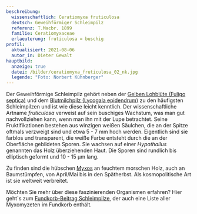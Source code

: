 ```yaml
---
beschreibung:
  wissenschaftlich: Ceratiomyxa fruticulosa
  deutsch: Geweihförmiger Schleimpilz
  referenz: T.Macbr. 1899
  familie: Ceratiomyxaceae
  erlaeuterung: fruticulosa = buschig
profil:
  aktualisiert: 2021-08-06
  autor_in: Dieter Gewalt
hauptbild:
  anzeige: true
  datei: /bilder/ceratiomyxa_fruticulosa_02_nk.jpg
  legende: "Foto: Norbert Kühnberger"
---
```

Der Geweihförmige Schleimpilz gehört neben der [Gelben Lohblüte (Fuligo septica)](/pilze/fuligo-septica-gelbe-lohblüte) und dem [Blutmilchpilz (Lycogala epidendrum)](/pilze/lycogala-epidendrum-blutmilchpilz) zu den häufigsten Schleimpilzen und ist wie diese leicht kenntlich. Der wissenschaftliche Artname *fruticulosa* verweist auf sein buschiges Wachstum, was man gut nachvollziehen kann, wenn man ihn mit der Lupe betrachtet. Seine Fruktifikationen bestehen aus winzigen weißen Säulchen, die an der Spitze oftmals verzweigt sind und etwa 5 - 7 mm hoch werden. Eigentlich sind sie farblos und transparent, die weiße Farbe entsteht durch die an der Oberfläche gebildeten Sporen. Sie wachsen auf einer *Hypothallus* genannten das Holz überziehenden Haut. Die Sporen sind rundlich bis elliptisch geformt und 10 - 15 µm lang.

Zu finden sind die hübschen [Myxos](Myxomyzeten "Glossar") an feuchtem morschen Holz, auch an Baumstümpfen, von April/Mai bis in den Spätherbst. Als kosmopolitische Art ist sie weltweit verbreitet.

Möchten Sie mehr über diese faszinierenden Organismen erfahren? Hier geht´s zum [Fundkorb-Beitrag Schleimpilze](/verwandt/schleimpilze-myxomyzeten), der auch eine Liste aller Myxomyzeten im Fundkorb enthält.